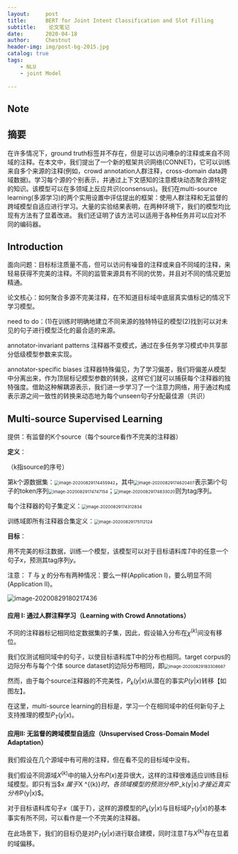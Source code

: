 ```yaml
---
layout:     post
title:      BERT for Joint Intent Classification and Slot Filling
subtitle:    论文笔记
date:       2020-04-18
author:     Chestnut
header-img: img/post-bg-2015.jpg
catalog: true
tags:
    - NLU
    - joint Model
    
---
```


## Note
## 摘要

在许多情况下，ground truth标签并不存在，但是可以访问嘈杂的注释或来自不同域的注释。在本文中，我们提出了一个新的框架共识网络(CONNET)，它可以训练来自多个来源的注释(例如，crowd annotation人群注释，cross-domain data跨域数据)。学习每个源的个别表示，并通过上下文感知的注意模块动态聚合源特定的知识。该模型可以在多领域上反应共识(consensus)。我们在multi-source learning(多源学习)的两个实用设置中评估提出的框架：使用人群注释和无监督的跨域模型自适应进行学习。大量的实验结果表明，在两种环境下，我们的模型均比现有方法有了显着改进。 我们还证明了该方法可以适用于各种任务并可以应对不同的编码器。

## Introduction

面向问题：目标标注质量不高，但可以访问有噪音的注释或来自不同域的注释，来轻易获得不完美的注释。不同的监管来源具有不同的优势，并且对不同的情况更加精通。

论文核心：如何聚合多源不完美注释，在不知道目标域中底层真实值标记的情况下学习模型。

need to do：(1)在训练时明确地建立不同来源的独特特征的模型(2)找到可以对未见的句子进行模型泛化的最合适的来源。

annotator-invariant patterns 注释器不变模式，通过在多任务学习模式中共享部分低级模型参数来实现。

annotator-specific biases 注释器特殊偏见，为了学习偏差，我们将偏差从模型中分离出来，作为顶层标记模型参数的转换，这样它们就可以捕获每个注释器的独特强度。借助这种解耦源表示，我们进一步学习了一个注意力网络，用于通过构成表示源之间一致性的转换来动态地为每个unseen句子分配最佳源（共识）

## Multi-source Supervised Learning

提供：有监督的K个source（每个source看作不完美的注释器）

**定义**：

（k指source的序号）

第k个源数据集：<img src="C:\Users\CONAN\AppData\Roaming\Typora\typora-user-images\image-20200829174455942.png" alt="image-20200829174455942" style="zoom:67%;" />，其中<img src="C:\Users\CONAN\AppData\Roaming\Typora\typora-user-images\image-20200829174620407.png" alt="image-20200829174620407" style="zoom:67%;" />表示第i个句子的token序列<img src="C:\Users\CONAN\AppData\Roaming\Typora\typora-user-images\image-20200829174747154.png" alt="image-20200829174747154" style="zoom:67%;" />；<img src="C:\Users\CONAN\AppData\Roaming\Typora\typora-user-images\image-20200829174833020.png" alt="image-20200829174833020" style="zoom:67%;" />则为tag序列。

每个注释器的句子集定义：<img src="C:\Users\CONAN\AppData\Roaming\Typora\typora-user-images\image-20200829174312834.png" alt="image-20200829174312834" style="zoom: 67%;" />

训练域即所有注释器合集定义：<img src="C:\Users\CONAN\AppData\Roaming\Typora\typora-user-images\image-20200829175112124.png" alt="image-20200829175112124" style="zoom:67%;" />

**目标**：

用不完美的标注数据，训练一个模型，该模型可以对于目标语料库$T$中的任意一个句子$x$，预测其tag序列$y$。

注意： $T$ 与 $\chi$ 的分布有两种情况：要么一样(Application I)，要么明显不同 (Application II)。

![image-20200829180217436](C:\Users\CONAN\AppData\Roaming\Typora\typora-user-images\image-20200829180217436.png)

#### 应用 I: 通过人群注释学习（Learning with Crowd Annotations）

不同的注释器标记相同给定数据集的子集，因此，假设输入分布在$\chi^(k)$间没有移位。

我们仅测试相同域中的句子，以使目标语料库T中的分布也相同。target corpus的边际分布与每个个体 source dataset的边际分布相同，即<img src="C:\Users\CONAN\AppData\Roaming\Typora\typora-user-images\image-20200829183308667.png" alt="image-20200829183308667" style="zoom:67%;" />

然而，由于每个source注释器的不完美性，$P_k(y|x)$从潜在的事实$P(y|x)$转移【如图左】。

在这里，multi-source learning的目标是，学习一个在相同域中的任何新句子上支持推理的模型$P_T(y|x)$。

#### 应用II: 无监督的跨域模型自适应（Unsupervised Cross-Domain Model Adaptation）

我们假设在几个源域中有可用的注释，但在看不见的目标域中没有。

我们假设不同源域$X^{(k)}$中的输入分布$P(x)$差异很大，这样的注释很难适应训练目标域模型。即只有当$x $属于$X ^{(k)}$时，各领域模型的预测分布$P_k(y|x)$才接近真实分布$P(y|x)$。

对于目标语料库句子$x$（属于$T$），这样的源模型的$P_k(y|x)$与目标域$P_T (y|x)$的基本事实有所不同，可以看作是一个不完美的注释器。

在此场景下，我们的目标仍是对$P_T(y|x)$进行联合建模，同时注意$T$与$X^{(k)}$存在显着的域偏移。



